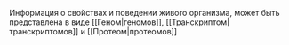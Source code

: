 Информация о свойствах и поведении живого организма, может быть представлена в виде [[Геном|геномов]], [[Транскриптом|транскриптомов]] и [[Протеом|протеомов]]